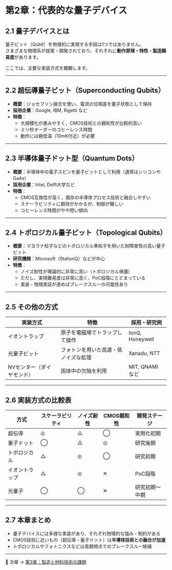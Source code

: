 # 第2章：代表的な量子デバイス

## 2.1 量子デバイスとは

量子ビット（Qubit）を物理的に実現する手段は1つではありません。  
さまざまな物理系が提案・開発されており、それぞれに**動作原理・特性・製造難易度**があります。

ここでは、主要な実装方式を概観します。

---

## 2.2 超伝導量子ビット（Superconducting Qubits）

- **概要**：ジョセフソン接合を使い、電流の位相差を量子状態として保持  
- **採用企業**：Google, IBM, Rigetti など  
- **特徴**：
  - 大規模化が進みやすく、CMOS技術との親和性が比較的高い
  - ミリ秒オーダーのコヒーレンス時間
  - 動作には極低温（10mK付近）が必要

---

## 2.3 半導体量子ドット型（Quantum Dots）

- **概要**：半導体中の電子スピンを量子ビットとして利用（通常はシリコンやGaAs）  
- **採用企業**：Intel, Delft大学など  
- **特徴**：
  - CMOS互換性が高く、既存の半導体プロセス技術と融合しやすい
  - スケーラビリティに期待がかかるが、制御が難しい
  - コヒーレンス時間がやや短い傾向

---

## 2.4 トポロジカル量子ビット（Topological Qubits）

- **概要**：マヨラナ粒子などのトポロジカル準粒子を用いた耐障害性の高い量子ビット  
- **研究機関**：Microsoft（StationQ）などが中心  
- **特徴**：
  - ノイズ耐性が理論的に非常に高い（トポロジカル保護）
  - ただし、実現難易度は非常に高く、PoC段階にとどまっている
  - 実装・物理実証が進めばブレークスルーの可能性あり

---

## 2.5 その他の方式

| 実装方式 | 特徴 | 採用・研究例 |
|-----------|------|----------------|
| イオントラップ | 原子を電磁場でトラップして操作 | IonQ, Honeywell |
| 光量子ビット | フォトンを用いた高速・低ノイズな処理 | Xanadu, NTT |
| NVセンター（ダイヤモンド） | 固体中の欠陥を利用 | MIT, QNAMI など |

---

## 2.6 実装方式の比較表

| 方式 | スケーラビリティ | ノイズ耐性 | CMOS親和性 | 開発ステージ |
|------|------------------|------------|--------------|----------------|
| 超伝導 | ◎ | △ | ◯ | 実用化初期 |
| 量子ドット | ◯ | △ | ◎ | 研究後期 |
| トポロジカル | △ | ◎ | ◯ | 研究初期 |
| イオントラップ | △ | ◎ | ✕ | PoC段階 |
| 光量子 | ◯ | ◯ | ✕ | 研究初期〜中期 |

---

## 2.7 本章まとめ

- 量子デバイスには多様な実装があり、それぞれ物理的な強み・制約がある
- CMOS技術に近いもの（超伝導・量子ドット）は**半導体技術との融合が加速**
- トポロジカルやフォトニクスなどは長期視点でのブレークスルー候補

---

🔗 次章 → [第3章：製造と材料技術の課題](03_fabrication.md)
